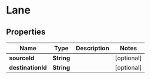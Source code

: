 

# Lane


## Properties

Name | Type | Description | Notes
------------ | ------------- | ------------- | -------------
**sourceId** | **String** |  |  [optional]
**destinationId** | **String** |  |  [optional]



